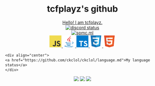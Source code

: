 <div align="center"><h1><b>tcfplayz's github</b></h1></div>
    
<div align="center"><a href="https://www.youtube.com/channel/UCuKTeBqVY9z_TAShMGD87tw">Hello! I am tcfplayz.</a></div>
    
<div align="center"><a href="https://spmc.ml"><img src="https://cdn.discordapp.com/emojis/870181354363568128.png?size=64" alt="discord status"/></div>

<div align="center"><a href="https://spmc.ml/discord"><img src="https://discord.c99.nl/widget/theme-3/340022376924446720.png" alt="spmc.ml"/></div>
    
<div align="center"><a href="https://developer.mozilla.org/en-US/docs/Web/JavaScript" target="_blank"> 
    <img src="https://raw.githubusercontent.com/devicons/devicon/master/icons/javascript/javascript-original.svg" alt="javascript" width="40" height="40"/> 
  </a>
    <a href="https://java.com" target="_blank"> 
    <img src="https://raw.githubusercontent.com/devicons/devicon/master/icons/java/java-original.svg" alt="java" width="40" height="40"/> 
  </a>
  <a href="https://www.typescriptlang.org/" target="_blank"> 
    <img src="https://raw.githubusercontent.com/devicons/devicon/master/icons/typescript/typescript-original.svg" alt="typescript" width="40" height="40"/> 
  </a>
  <a href="https://css-tricks.com" target="_blank"> 
    <img src="https://github.com/devicons/devicon/blob/master/icons/css3/css3-original.svg" alt="CSS" width="40" height="40" /> 
  </a>
  <a href="https://html.com" target="_blank"> 
    <img src="https://github.com/devicons/devicon/blob/master/icons/html5/html5-original.svg" alt="HTML" width="40" height="40" />
  </a>
    </div>
    
    <div align="center">
    <a href="https://github.com/ckclol/ckclol/language.md">My language status</a> 
    </div>
    
<div align="center">   
<a href="https://www.github.com/bdsx/bdsx" target="_blank"><img src="https://img.shields.io/github/contributors/bdsx/bdsx"></a>
<a href="https://spmc.ml/discord" target="_blank"><img src="https://img.shields.io/discord/802077281165639691"></a>
<a herf="https://www.npmjs.com/package/@bdsx/economy" target="_blank"><img src="https://img.shields.io/npm/dt/@bdsx/economy?label=npm&style=plastic"></a>
</div>
